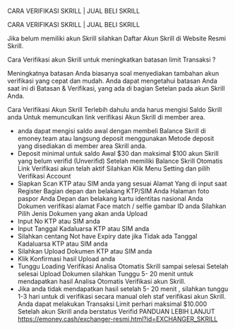 CARA VERIFIKASI SKRILL | JUAL BELI SKRILL


CARA VERIFIKASI SKRILL | JUAL BELI SKRILL

Jika belum memiliki akun Skrill silahkan Daftar Akun Skrill di Website Resmi Skrill.


Cara Verifikasi akun Skrill  untuk meningkatkan batasan limit Transaksi ?

Meningkatnya batasan Anda biasanya soal menyediakan tambahan akun verifikasi yang cepat dan mudah. Anda dapat mengetahui batasan Anda saat ini di Batasan & Verifikasi, yang ada di bagian Setelan pada akun Skrill Anda.


Cara Verifikasi Akun Skrill
Terlebih dahulu anda harus mengisi Saldo Skrill anda Untuk memunculkan link verifikasi Akun Skrill di member area.
* anda dapat mengisi saldo awal dengan membeli Balance Skrill di emoney.team atau langsung deposit menggunakan Metode deposit yang disediakan di member area Skrill anda.
* Deposit minimal untuk saldo Awal $30 dan maksimal $100 akun Skrill yang belum verifid (Unverifid)
Setelah memiliki Balance Skrill Otomatis Link Verifikasi akun telah aktif
Silahkan Klik Menu Setting dan pilih Verifikasi Account
* Siapkan Scan KTP atau SIM anda yang sesuai Alamat Yang di input saat Register 
Bagian depan dan belakang KTP/SIM Anda
Halaman foto paspor Anda
Depan dan belakang kartu identitas nasional Anda
Dokumen verifikasi alamat
Face match / selfie gambar ID anda
Silahkan Pilih Jenis Dokumen yang akan anda Upload
* Input No KTP atau SIM anda
* Input Tanggal Kadaluarsa KTP atau SIM anda
* Silahkan centang Not have Expiry date jika Tidak ada Tanggal Kadaluarsa KTP atau SIM anda
* Silahkan Upload Dokumen KTP atau SIM anda
* Klik Konfirmasi hasil Upload anda
* Tunggu Loading Verifikasi Analisa Otomatis Skrill sampai selesai
Setelah selesai Upload Dokumen silahkan Tunggu 5- 20 menit untuk mendapatkan hasil Analisa Otomatis Verifikasi akun Skrill.
* Jika anda tidak mendapatkan hasil setelah 5- 20 menit , silahkan tunggu 1-3 hari untuk di verifikasi secara manual oleh staf verifikasi akun Skrill.
Anda dapat melakukan Transaksi Limit perhari maksimal $10.000 Setelah akun Skrill anda berstatus Verifid
PANDUAN LEBIH LANJUT
https://emoney.cash/exchanger-resmi.html?id=EXCHANGER_SKRILL
